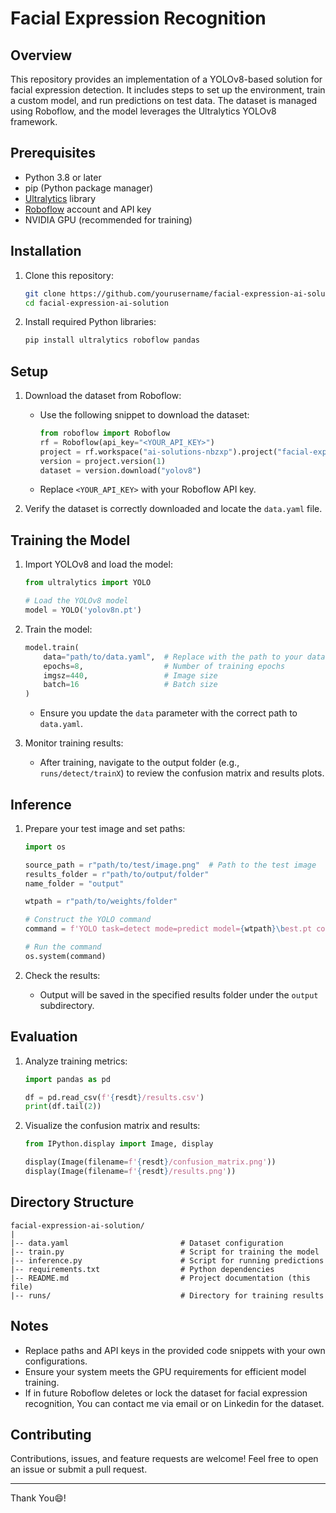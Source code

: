 # Facial Expression Recognition

## Overview
This repository provides an implementation of a YOLOv8-based solution for facial expression detection. It includes steps to set up the environment, train a custom model, and run predictions on test data. The dataset is managed using Roboflow, and the model leverages the Ultralytics YOLOv8 framework.

## Prerequisites

- Python 3.8 or later
- pip (Python package manager)
- [Ultralytics](https://github.com/ultralytics/ultralytics) library
- [Roboflow](https://roboflow.com/) account and API key
- NVIDIA GPU (recommended for training)

## Installation

1. Clone this repository:
   ```bash
   git clone https://github.com/yourusername/facial-expression-ai-solution.git
   cd facial-expression-ai-solution
   ```

2. Install required Python libraries:
   ```bash
   pip install ultralytics roboflow pandas
   ```

## Setup

1. Download the dataset from Roboflow:
   - Use the following snippet to download the dataset:
     ```python
     from roboflow import Roboflow
     rf = Roboflow(api_key="<YOUR_API_KEY>")
     project = rf.workspace("ai-solutions-nbzxp").project("facial-expression-ai-solution")
     version = project.version(1)
     dataset = version.download("yolov8")
     ```
   - Replace `<YOUR_API_KEY>` with your Roboflow API key.

2. Verify the dataset is correctly downloaded and locate the `data.yaml` file.

## Training the Model

1. Import YOLOv8 and load the model:
   ```python
   from ultralytics import YOLO

   # Load the YOLOv8 model
   model = YOLO('yolov8n.pt')
   ```

2. Train the model:
   ```python
   model.train(
       data="path/to/data.yaml",  # Replace with the path to your data.yaml
       epochs=8,                  # Number of training epochs
       imgsz=440,                 # Image size
       batch=16                   # Batch size
   )
   ```
   - Ensure you update the `data` parameter with the correct path to `data.yaml`.

3. Monitor training results:
   - After training, navigate to the output folder (e.g., `runs/detect/trainX`) to review the confusion matrix and results plots.

## Inference

1. Prepare your test image and set paths:
   ```python
   import os

   source_path = r"path/to/test/image.png"  # Path to the test image
   results_folder = r"path/to/output/folder"
   name_folder = "output"

   wtpath = r"path/to/weights/folder"

   # Construct the YOLO command
   command = f'YOLO task=detect mode=predict model={wtpath}\best.pt conf=0.25 source="{source_path}" save=True project="{results_folder}" name="{name_folder}"'

   # Run the command
   os.system(command)
   ```

2. Check the results:
   - Output will be saved in the specified results folder under the `output` subdirectory.

## Evaluation

1. Analyze training metrics:
   ```python
   import pandas as pd

   df = pd.read_csv(f'{resdt}/results.csv')
   print(df.tail(2))
   ```

2. Visualize the confusion matrix and results:
   ```python
   from IPython.display import Image, display

   display(Image(filename=f'{resdt}/confusion_matrix.png'))
   display(Image(filename=f'{resdt}/results.png'))
   ```

## Directory Structure
```
facial-expression-ai-solution/
|
|-- data.yaml                         # Dataset configuration
|-- train.py                          # Script for training the model
|-- inference.py                      # Script for running predictions
|-- requirements.txt                  # Python dependencies
|-- README.md                         # Project documentation (this file)
|-- runs/                             # Directory for training results
```

## Notes
- Replace paths and API keys in the provided code snippets with your own configurations.
- Ensure your system meets the GPU requirements for efficient model training.
- If in future Roboflow deletes or lock the dataset for facial expression recognition, You can contact me via email or on Linkedin for the dataset.

## Contributing
Contributions, issues, and feature requests are welcome! Feel free to open an issue or submit a pull request.


---
Thank You😄!

